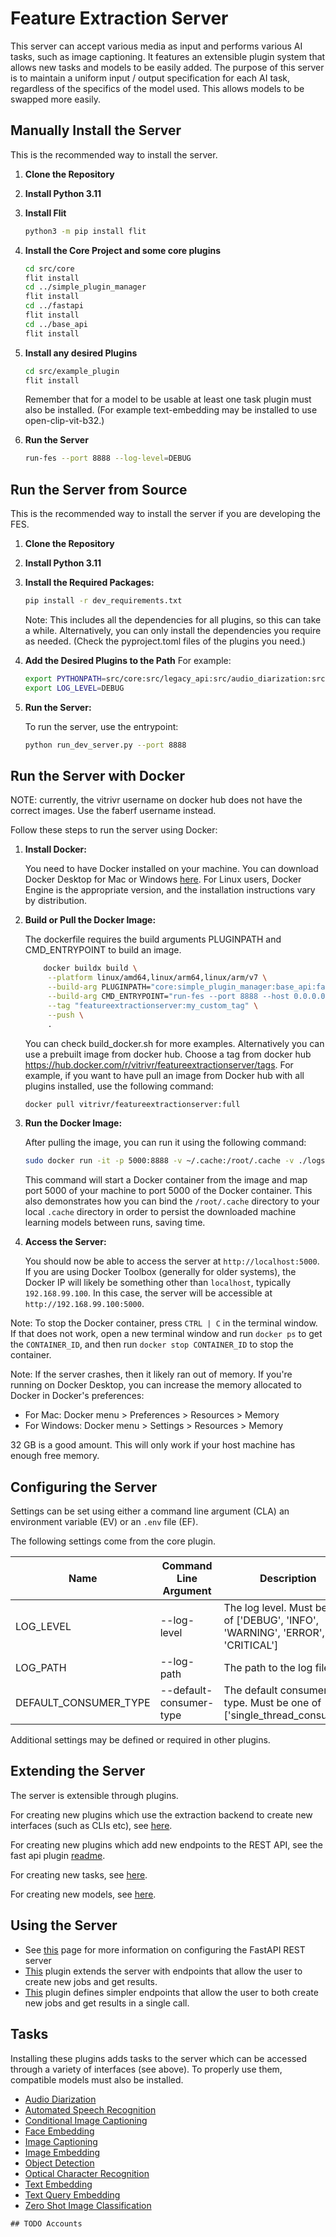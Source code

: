 # Feature Extraction Server

This server can accept various media as input and performs various AI tasks, such as image captioning. It features an extensible plugin system that allows new tasks and models to be easily added. The purpose of this server is to maintain a uniform input / output specification for each AI task, regardless of the specifics of the model used. This allows models to be swapped more easily.

## Manually Install the Server

This is the recommended way to install the server.

1. **Clone the Repository**
2. **Install Python 3.11**
3. **Install Flit**
   
   ```bash
   python3 -m pip install flit
   ```
4. **Install the Core Project and some core plugins**
   ```bash
   cd src/core
   flit install
   cd ../simple_plugin_manager
   flit install
   cd ../fastapi
   flit install
   cd ../base_api
   flit install
   ```
5. **Install any desired Plugins**
   ```bash
   cd src/example_plugin
   flit install
   ```
   Remember that for a model to be usable at least one task plugin must also be installed. (For example text-embedding may be installed to use open-clip-vit-b32.)
6. **Run the Server**
   ```bash
   run-fes --port 8888 --log-level=DEBUG
   ```

## Run the Server from Source

This is the recommended way to install the server if you are developing the FES.

1. **Clone the Repository**
2. **Install Python 3.11**
3. **Install the Required Packages:**
    ```bash
    pip install -r dev_requirements.txt
    ```
    Note: This includes all the dependencies for all plugins, so this can take a while. Alternatively, you can only install the dependencies you require as needed. (Check the pyproject.toml files of the plugins you need.)
4. **Add the Desired Plugins to the Path**
   For example:
   ```bash
   export PYTHONPATH=src/core:src/legacy_api:src/audio_diarization:src/blip:src/conditional_image_captioning:src/face_embedding:src/image_captioning:src/optical_character_recognition:src/simple_plugin_manager:src/vit_gpt2:src/automated_speech_recognition:src/blip2:src/detr_resnet101:src/face_recognition:src/image_embedding:src/owl_vit_base_patch32:src/tesseract:src/whisper:src/base_api:src/clip_vit_large_patch14:src/easy_ocr:src/fastapi:src/object_detection:src/pyannote:src/text_embedding:src/zero_shot_image_classification:$PYTHONPATH
   export LOG_LEVEL=DEBUG

   ```
5. **Run the Server:**

    To run the server, use the entrypoint:

    ```bash
   python run_dev_server.py --port 8888
    ```

## Run the Server with Docker

NOTE: currently, the vitrivr username on docker hub does not have the correct images. Use the faberf username instead.

Follow these steps to run the server using Docker:


1. **Install Docker:**

   You need to have Docker installed on your machine. You can download Docker Desktop for Mac or Windows [here](https://www.docker.com/products/docker-desktop). For Linux users, Docker Engine is the appropriate version, and the installation instructions vary by distribution.

2. **Build or Pull the Docker Image:**

   The dockerfile requires the build arguments PLUGINPATH and CMD_ENTRYPOINT to build an image. 
   
   ```bash
       docker buildx build \
        --platform linux/amd64,linux/arm64,linux/arm/v7 \
        --build-arg PLUGINPATH="core:simple_plugin_manager:base_api:fastapi" \
        --build-arg CMD_ENTRYPOINT="run-fes --port 8888 --host 0.0.0.0" \
        --tag "featureextractionserver:my_custom_tag" \
        --push \
        .
   ```

   You can check build_docker.sh for more examples. Alternatively you can use a prebuilt image from docker hub. Choose a tag from docker hub https://hub.docker.com/r/vitrivr/featureextractionserver/tags. For example, if you want to have pull an image from Docker hub with all plugins installed, use the following command:

   ```bash
   docker pull vitrivr/featureextractionserver:full
   ```

3. **Run the Docker Image:**

   After pulling the image, you can run it using the following command:

   ```bash
   sudo docker run -it -p 5000:8888 -v ~/.cache:/root/.cache -v ./logs:/app/logs -e LOG_LEVEL=DEBUG -t vitrivr/featureextractionserver:full
   ```
   
   This command will start a Docker container from the image and map port 5000 of your machine to port 5000 of the Docker container. This also demonstrates how you can bind the `/root/.cache` directory to your local `.cache` directory in order to persist the downloaded machine learning models between runs, saving time.

4. **Access the Server:**

   You should now be able to access the server at `http://localhost:5000`. If you are using Docker Toolbox (generally for older systems), the Docker IP will likely be something other than `localhost`, typically `192.168.99.100`. In this case, the server will be accessible at `http://192.168.99.100:5000`.

Note: To stop the Docker container, press `CTRL | C` in the terminal window. If that does not work, open a new terminal window and run `docker ps` to get the `CONTAINER_ID`, and then run `docker stop CONTAINER_ID` to stop the container. 

Note: If the server crashes, then it likely ran out of memory. If you're running on Docker Desktop, you can increase the memory allocated to Docker in Docker's preferences:
   - For Mac: Docker menu > Preferences > Resources > Memory
   - For Windows: Docker menu > Settings > Resources > Memory

32 GB is a good amount. This will only work if your host machine has enough free memory.



## Configuring the Server

Settings can be set using either a command line argument (CLA) an environment variable (EV) or an `.env` file (EF). 

The following settings come from the core plugin.

| Name                  | Command Line Argument   | Description                                                                     |
|-----------------------|-------------------------|---------------------------------------------------------------------------------|
| LOG_LEVEL             | --log-level             | The log level. Must be one of ['DEBUG', 'INFO', 'WARNING', 'ERROR', 'CRITICAL'] |
| LOG_PATH              | --log-path              | The path to the log file.                                                       |
| DEFAULT_CONSUMER_TYPE | --default-consumer-type | The default consumer type. Must be one of ['single_thread_consumer']            |

Additional settings may be defined or required in other plugins.


## Extending the Server

The server is extensible through plugins.

For creating new plugins which use the extraction backend to create new interfaces (such as CLIs etc), see [here](src/core/README.md).

For creating new plugins which add new endpoints to the REST API, see the fast api plugin [readme](src/fastapi/).

For creating new tasks, see [here](src/core/README.md).

For creating new models, see [here](src/core/README.md).


## Using the Server

- See [this](src/fastapi/README.md) page for more information on configuring the FastAPI REST server
- [This](src/base_api/README.md) plugin extends the server with endpoints that allow the user to create new jobs and get results.
- [This](src/legacy_api/README.md) plugin defines simpler endpoints that allow the user to both create new jobs and get results in a single call.


## Tasks

Installing these plugins adds tasks to the server which can be accessed through a variety of interfaces (see above). To properly use them, compatible models must also be installed.

- [Audio Diarization](src/audio_diarization/README.md)
- [Automated Speech Recognition](src/automated_speech_recognition/README.md)
- [Conditional Image Captioning](src/conditional_image_captioning/README.md)
- [Face Embedding](src/face_embedding/README.md)
- [Image Captioning](src/image_captioning/README.md)
- [Image Embedding](src/image_embedding/README)
- [Object Detection](src/object_detection/README.md)
- [Optical Character Recognition](src/optical_character_recognition/README.md)
- [Text Embedding](src/text_embedding/README.md)
- [Text Query Embedding](src/text_query_embedding/README.md)
- [Zero Shot Image Classification](src/zero_shot_image_classification/README)







<!-- ### Object Detection

This task allows you to identify regions of an image that contain objects. The task requires input with the specific keys:

| Key | Required | Description |
| --- | --- | --- |
| `image` | Yes | The image in which objects need to be detected |
| `config` | No | Any additional arguments (depending on the model) |

The task responds with a dictionary that includes the keys `boxes`, `labels`, `scores`. Each key maps to a list of the same length: the number of detected objects. An item in the `boxes` list is a list with four values (xmin, ymin, xmax, ymax), an item in the `labels` list is the name of the object as a string, an item in the `scores` list is a floating point number between 0 and 1 which represents the confidence that the object was detected correctly. Here is an example:


```json
{
  "boxes": [
    [30, 50, 200, 300],
    [10, 20, 100, 200],
    [300, 400, 500, 600]
  ],
  "labels": [
    "cat",
    "dog",
    "bird"
  ],
  "scores": [
    0.95,
    0.85,
    0.78
  ]
}
```

To use this task, at least one compatible model plugin must be installed: 
- owlvit_base_patch32 -->


```
## TODO Accounts
